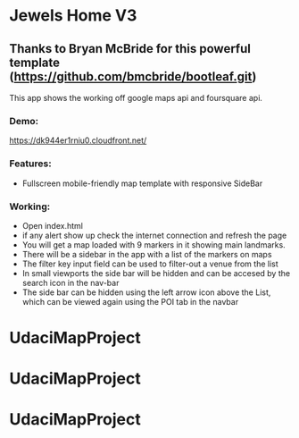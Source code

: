 Jewels Home V3
==============

## Thanks to Bryan McBride for this powerful template (https://github.com/bmcbride/bootleaf.git)

This app shows the working off google maps api and foursquare api.
### Demo:
https://dk944er1rniu0.cloudfront.net/

### Features:
* Fullscreen mobile-friendly map template with responsive SideBar

### Working:
* Open index.html
* if any alert show up check the internet connection and refresh the page
* You will get a map loaded with 9 markers in it showing main landmarks.
* There will be a sidebar in the app with a list of the markers on maps
* The filter key input field can be used to filter-out a venue from the list
* In small viewports the side bar will be hidden and can be accesed by the search icon in the nav-bar
* The side bar can be hidden using the left arrow icon above the List, which can be viewed again using the POI tab in the navbar
# UdaciMapProject
# UdaciMapProject
# UdaciMapProject
